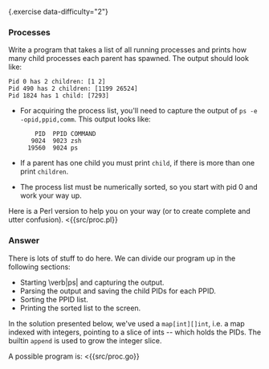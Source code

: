 {.exercise data-difficulty="2"}
### Processes

Write a program that takes a list of all running processes and prints how many
child processes each parent has spawned. The output should look like:

    Pid 0 has 2 children: [1 2]
    Pid 490 has 2 children: [1199 26524]
    Pid 1824 has 1 child: [7293]

* For acquiring the process list, you'll need to capture the output of `ps -e
  -opid,ppid,comm`. This output looks like:

          PID  PPID COMMAND
         9024  9023 zsh
        19560  9024 ps

* If a parent has one child you must print `child`, if there is more than one
  print `children`.

* The process list must be numerically sorted, so you start with pid 0 and work
  your way up.

Here is a Perl version to help you on your way (or to create complete and utter confusion).
<{{src/proc.pl}}

### Answer

 There is lots of stuff to do here. We can divide our program
up in the following sections:

* Starting \verb|ps| and capturing the output.
* Parsing the output and saving the child PIDs for each PPID.
* Sorting the PPID list.
* Printing the sorted list to the screen.

In the solution presented below, we've used a `map[int][]int`, i.e. a map
indexed with integers, pointing to a slice of ints -- which holds the PIDs. The
builtin `append` is used to grow the integer slice.

A possible program is:
<{{src/proc.go}}
